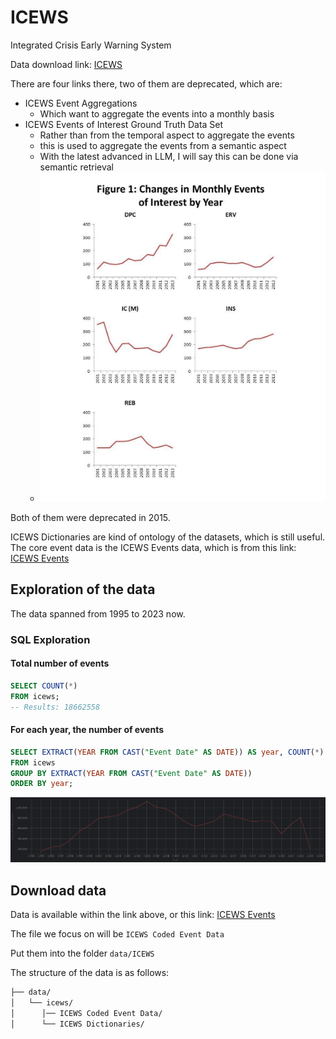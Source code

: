 # ICEWS

Integrated Crisis Early Warning System

Data download link: [ICEWS](https://dataverse.harvard.edu/dataverse/icews)

There are four links there, two of them are deprecated, which are:

- ICEWS Event Aggregations
    - Which want to aggregate the events into a monthly basis
- ICEWS Events of Interest Ground Truth Data Set
    - Rather than from the temporal aspect to aggregate the events
    - this is used to aggregate the events from a semantic
      aspect
    - With the latest advanced in LLM, I will say this can be done via semantic retrieval
    - ![event_of_interest](../imgs/event-of-interest.png)

Both of them were deprecated in 2015.

ICEWS Dictionaries are kind of ontology of the datasets, which is still useful.
The core event data is the ICEWS Events data, which is from this
link: [ICEWS Events](https://dataverse.harvard.edu/dataset.xhtml?persistentId=doi:10.7910/DVN/28075)

## Exploration of the data

The data spanned from 1995 to 2023 now.

### SQL Exploration

#### Total number of events

```sql
SELECT COUNT(*)
FROM icews;
-- Results: 18662558
```

#### For each year, the number of events

```sql
SELECT EXTRACT(YEAR FROM CAST("Event Date" AS DATE)) AS year, COUNT(*) AS total_records
FROM icews
GROUP BY EXTRACT(YEAR FROM CAST("Event Date" AS DATE))
ORDER BY year;
```

![Yearly Events](../imgs/sql_year_events_no.png)

## Download data

Data is available within the link above, or this
link: [ICEWS Events](https://pascalsun.sg4.quickconnect.to/d/s/xkoI2xvSvWopVqbmdNQ0wQxh5JwknS8K/FByRCtROPpmYWCpleIfh_LAL1wc6Lysb-grMgdjDqOws)

The file we focus on will be `ICEWS Coded Event Data`

Put them into the folder `data/ICEWS`

The structure of the data is as follows:

```bash
├── data/
│   └── icews/
│      │── ICEWS Coded Event Data/
│      └── ICEWS Dictionaries/
```

